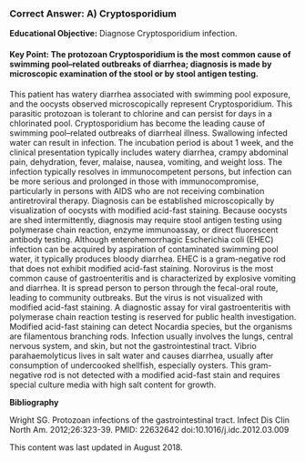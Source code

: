 
### Correct Answer: A) Cryptosporidium 

**Educational Objective:** Diagnose Cryptosporidium infection.

#### **Key Point:** The protozoan Cryptosporidium is the most common cause of swimming pool–related outbreaks of diarrhea; diagnosis is made by microscopic examination of the stool or by stool antigen testing.

This patient has watery diarrhea associated with swimming pool exposure, and the oocysts observed microscopically represent Cryptosporidium. This parasitic protozoan is tolerant to chlorine and can persist for days in a chlorinated pool. Cryptosporidium has become the leading cause of swimming pool–related outbreaks of diarrheal illness. Swallowing infected water can result in infection. The incubation period is about 1 week, and the clinical presentation typically includes watery diarrhea, crampy abdominal pain, dehydration, fever, malaise, nausea, vomiting, and weight loss. The infection typically resolves in immunocompetent persons, but infection can be more serious and prolonged in those with immunocompromise, particularly in persons with AIDS who are not receiving combination antiretroviral therapy. Diagnosis can be established microscopically by visualization of oocysts with modified acid-fast staining. Because oocysts are shed intermittently, diagnosis may require stool antigen testing using polymerase chain reaction, enzyme immunoassay, or direct fluorescent antibody testing.
Although enterohemorrhagic Escherichia coli (EHEC) infection can be acquired by aspiration of contaminated swimming pool water, it typically produces bloody diarrhea. EHEC is a gram-negative rod that does not exhibit modified acid-fast staining.
Norovirus is the most common cause of gastroenteritis and is characterized by explosive vomiting and diarrhea. It is spread person to person through the fecal-oral route, leading to community outbreaks. But the virus is not visualized with modified acid-fast staining. A diagnostic assay for viral gastroenteritis with polymerase chain reaction testing is reserved for public health investigation.
Modified acid-fast staining can detect Nocardia species, but the organisms are filamentous branching rods. Infection usually involves the lungs, central nervous system, and skin, but not the gastrointestinal tract.
Vibrio parahaemolyticus lives in salt water and causes diarrhea, usually after consumption of undercooked shellfish, especially oysters. This gram-negative rod is not detected with a modified acid-fast stain and requires special culture media with high salt content for growth.

**Bibliography**

Wright SG. Protozoan infections of the gastrointestinal tract. Infect Dis Clin North Am. 2012;26:323-39. PMID: 22632642 doi:10.1016/j.idc.2012.03.009

This content was last updated in August 2018.